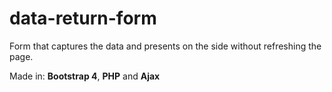 # data-return-form

Form that captures the data and presents on the side without refreshing the page.

Made in: **Bootstrap 4**, **PHP** and **Ajax**
